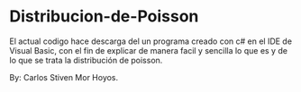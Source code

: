 # Distribucion-de-Poisson

El actual codigo hace descarga del un programa creado con c# en el IDE de Visual Basic, con el fin de explicar de manera facil y sencilla lo que es y de lo que se trata la distribución de poisson.

By: Carlos Stiven Mor Hoyos.
